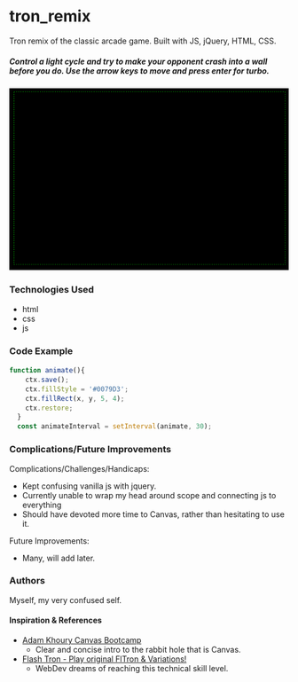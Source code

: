 # tron_remix
Tron remix of the classic arcade game. Built with JS, jQuery, HTML, CSS. 

##### Control a light cycle and try to make your opponent crash into a wall before you do. Use the arrow keys to move and press enter for turbo.

![Screenshot of initial grid on frontside](assets/images/initial-grid.png)

### Technologies Used
- html
- css
- js

### Code Example
```javascript
function animate(){ 
    ctx.save(); 
    ctx.fillStyle = '#0079D3';
    ctx.fillRect(x, y, 5, 4);
    ctx.restore; 
  }
  const animateInterval = setInterval(animate, 30); 
```
### Complications/Future Improvements
Complications/Challenges/Handicaps: 
- Kept confusing vanilla js with jquery.
- Currently unable to wrap my head around scope and connecting js to everything
- Should have devoted more time to Canvas, rather than hesitating to use it. 

Future Improvements: 
- Many, will add later.

### Authors
Myself, my very confused self.
#### Inspiration & References
- [Adam Khoury Canvas Bootcamp](https://www.youtube.com/watch?v=bCYz_N6BIPw&list=PLlkGN-8wjPHWYT_00xdUibDPfHZ3Zm8i3)
    - Clear and concise intro to the rabbit hole that is Canvas.
- [Flash Tron - Play original FlTron & Variations!](http://www.fltron.com/)
    - WebDev dreams of reaching this technical skill level.
